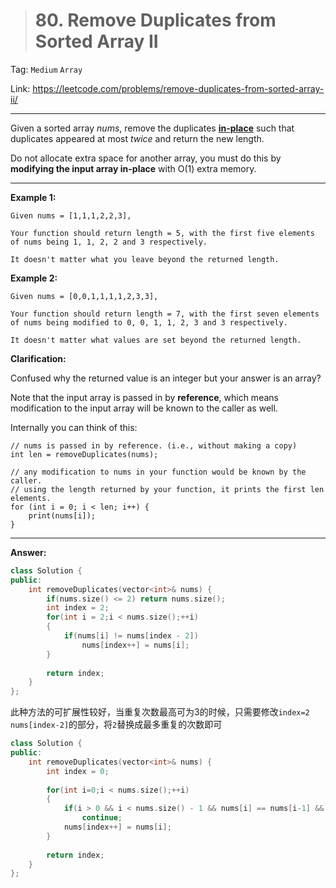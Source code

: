 > # 80. Remove Duplicates from Sorted Array II

Tag: `Medium` `Array`

Link: https://leetcode.com/problems/remove-duplicates-from-sorted-array-ii/

---

Given a sorted array *nums*, remove the duplicates [**in-place**](https://en.wikipedia.org/wiki/In-place_algorithm) such that duplicates appeared at most *twice* and return the new length.

Do not allocate extra space for another array, you must do this by **modifying the input array in-place** with O(1) extra memory.

---

**Example 1:**

```
Given nums = [1,1,1,2,2,3],

Your function should return length = 5, with the first five elements of nums being 1, 1, 2, 2 and 3 respectively.

It doesn't matter what you leave beyond the returned length.
```

**Example 2:**

```
Given nums = [0,0,1,1,1,1,2,3,3],

Your function should return length = 7, with the first seven elements of nums being modified to 0, 0, 1, 1, 2, 3 and 3 respectively.

It doesn't matter what values are set beyond the returned length.
```

**Clarification:**

Confused why the returned value is an integer but your answer is an array?

Note that the input array is passed in by **reference**, which means modification to the input array will be known to the caller as well.

Internally you can think of this:

```
// nums is passed in by reference. (i.e., without making a copy)
int len = removeDuplicates(nums);

// any modification to nums in your function would be known by the caller.
// using the length returned by your function, it prints the first len elements.
for (int i = 0; i < len; i++) {
    print(nums[i]);
}
```

---

**Answer:**

```c++
class Solution {
public:
    int removeDuplicates(vector<int>& nums) {
        if(nums.size() <= 2) return nums.size();
        int index = 2;
        for(int i = 2;i < nums.size();++i)
        {
            if(nums[i] != nums[index - 2])
                nums[index++] = nums[i];
        }
        
        return index;
    }
};
```

此种方法的可扩展性较好，当重复次数最高可为3的时候，只需要修改`index=2  nums[index-2]`的部分，将`2`替换成最多重复的次数即可



```c++
class Solution {
public:
    int removeDuplicates(vector<int>& nums) {
        int index = 0;
        
        for(int i=0;i < nums.size();++i)
        {
            if(i > 0 && i < nums.size() - 1 && nums[i] == nums[i-1] && nums[i] == nums[i+1])
                continue;
            nums[index++] = nums[i];
        }
        
        return index;
    }
};
```


